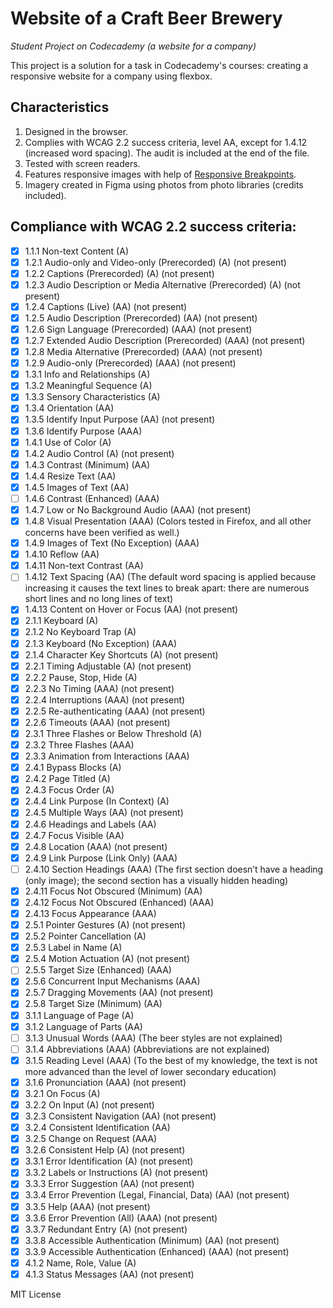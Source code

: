 # Website of a Craft Beer Brewery 
*Student Project on Codecademy (a website for a company)*

This project is a solution for a task in Codecademy's courses: creating a responsive website for a company using flexbox.

## Characteristics
1. Designed in the browser.
2. Complies with WCAG 2.2 success criteria, level AA, except for 1.4.12 (increased word spacing). The audit is included at the end of the file.
3. Tested with screen readers.
4. Features responsive images with help of [Responsive Breakpoints](https://www.responsivebreakpoints.com/).
5. Imagery created in Figma using photos from photo libraries (credits included).

## Compliance with WCAG 2.2 success criteria:
- [x] 1.1.1 Non-text Content (A)
- [x] 1.2.1 Audio-only and Video-only (Prerecorded) (A) (not present)
- [x] 1.2.2 Captions (Prerecorded) (A) (not present)
- [x] 1.2.3 Audio Description or Media Alternative (Prerecorded) (A) (not present)
- [x] 1.2.4 Captions (Live) (AA) (not present)
- [x] 1.2.5 Audio Description (Prerecorded) (AA) (not present)
- [x] 1.2.6 Sign Language (Prerecorded) (AAA) (not present)
- [x] 1.2.7 Extended Audio Description (Prerecorded) (AAA) (not present)
- [x] 1.2.8 Media Alternative (Prerecorded) (AAA) (not present)
- [x] 1.2.9 Audio-only (Prerecorded) (AAA) (not present)
- [x] 1.3.1 Info and Relationships (A)
- [x] 1.3.2 Meaningful Sequence (A)
- [x] 1.3.3 Sensory Characteristics (A)
- [x] 1.3.4 Orientation (AA)
- [x] 1.3.5 Identify Input Purpose (AA) (not present)
- [x] 1.3.6 Identify Purpose (AAA)
- [x] 1.4.1 Use of Color (A)
- [x] 1.4.2 Audio Control  (A) (not present)
- [x] 1.4.3 Contrast (Minimum) (AA)
- [x] 1.4.4 Resize Text (AA)
- [x] 1.4.5 Images of Text (AA)
- [ ] 1.4.6 Contrast (Enhanced) (AAA)
- [x] 1.4.7 Low or No Background Audio (AAA) (not present)
- [x] 1.4.8 Visual Presentation (AAA) (Colors tested in Firefox, and all other concerns have been verified as well.)
- [x] 1.4.9 Images of Text (No Exception) (AAA)
- [x] 1.4.10 Reflow (AA)
- [x] 1.4.11 Non-text Contrast (AA)
- [ ] 1.4.12 Text Spacing (AA) (The default word spacing is applied because increasing it causes the text lines to break apart: there are numerous short lines and no long lines of text)
- [x] 1.4.13 Content on Hover or Focus (AA) (not present)
- [x] 2.1.1 Keyboard (A)
- [x] 2.1.2 No Keyboard Trap (A)
- [x] 2.1.3 Keyboard (No Exception) (AAA)
- [x] 2.1.4 Character Key Shortcuts (A) (not present)
- [x] 2.2.1 Timing Adjustable (A) (not present)
- [x] 2.2.2 Pause, Stop, Hide (A)
- [x] 2.2.3 No Timing (AAA) (not present)
- [x] 2.2.4 Interruptions (AAA) (not present)
- [x] 2.2.5 Re-authenticating (AAA) (not present)
- [x] 2.2.6 Timeouts (AAA) (not present)
- [x] 2.3.1 Three Flashes or Below Threshold (A)
- [x] 2.3.2 Three Flashes (AAA)
- [x] 2.3.3 Animation from Interactions (AAA)
- [x] 2.4.1 Bypass Blocks (A)
- [x] 2.4.2 Page Titled (A)
- [x] 2.4.3 Focus Order (A)
- [x] 2.4.4 Link Purpose (In Context) (A)
- [x] 2.4.5 Multiple Ways (AA) (not present)
- [x] 2.4.6 Headings and Labels (AA)
- [x] 2.4.7 Focus Visible (AA)
- [x] 2.4.8 Location (AAA) (not present)
- [x] 2.4.9 Link Purpose (Link Only) (AAA)
- [ ] 2.4.10 Section Headings (AAA) (The first section doesn’t have a heading (only image); the second section has a visually hidden heading)
- [x] 2.4.11 Focus Not Obscured (Minimum) (AA)
- [x] 2.4.12 Focus Not Obscured (Enhanced) (AAA)
- [x] 2.4.13 Focus Appearance (AAA)
- [x] 2.5.1 Pointer Gestures (A) (not present)
- [x] 2.5.2 Pointer Cancellation (A)
- [x] 2.5.3 Label in Name (A)
- [x] 2.5.4 Motion Actuation (A) (not present)
- [ ] 2.5.5 Target Size (Enhanced) (AAA)
- [x] 2.5.6 Concurrent Input Mechanisms (AAA)
- [x] 2.5.7 Dragging Movements (AA) (not present)
- [x] 2.5.8 Target Size (Minimum) (AA)
- [x] 3.1.1 Language of Page (A)
- [x] 3.1.2 Language of Parts (AA)
- [ ] 3.1.3 Unusual Words (AAA) (The beer styles are not explained)
- [ ] 3.1.4 Abbreviations (AAA) (Abbreviations are not explained)
- [x] 3.1.5 Reading Level (AAA) (To the best of my knowledge, the text is not more advanced than the level of lower secondary education)
- [x] 3.1.6 Pronunciation (AAA) (not present)
- [x] 3.2.1 On Focus (A)
- [x] 3.2.2 On Input (A) (not present)
- [x] 3.2.3 Consistent Navigation (AA) (not present)
- [x] 3.2.4 Consistent Identification (AA)
- [x] 3.2.5 Change on Request (AAA)
- [x] 3.2.6 Consistent Help (A) (not present)
- [x] 3.3.1 Error Identification (A) (not present)
- [x] 3.3.2 Labels or Instructions (A) (not present)
- [x] 3.3.3 Error Suggestion (AA) (not present)
- [x] 3.3.4 Error Prevention (Legal, Financial, Data) (AA) (not present)
- [x] 3.3.5 Help (AAA) (not present)
- [x] 3.3.6 Error Prevention (All) (AAA) (not present)
- [x] 3.3.7 Redundant Entry (A) (not present)
- [x] 3.3.8 Accessible Authentication (Minimum) (AA) (not present)
- [x] 3.3.9 Accessible Authentication (Enhanced) (AAA) (not present)
- [x] 4.1.2 Name, Role, Value (A)
- [x] 4.1.3 Status Messages (AA) (not present)

MIT License